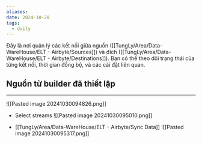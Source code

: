 ```yaml
---
aliases: 
date: 2024-10-28
tags:
  - daily
---
```

Đây là nơi quản lý các kết nối giữa nguồn ([[TungLy/Area/Data-WareHouse/ELT - Airbyte/Sources]]) và đích ([[TungLy/Area/Data-WareHouse/ELT - Airbyte/Destinations]]). Bạn có thể theo dõi trạng thái của từng kết nối, thời gian đồng bộ, và các cài đặt liên quan.

## Nguồn từ builder đã thiết lập
---
![[Pasted image 20241030094826.png]]

- Select streams
![[Pasted image 20241030095010.png]]

- [[TungLy/Area/Data-WareHouse/ELT - Airbyte/Sync Data]]
![[Pasted image 20241030095317.png]]